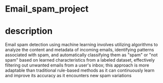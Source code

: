 # Email_spam_project
# description
Email spam detection using machine learning involves utilizing algorithms to analyze the content and metadata of incoming emails, identifying patterns associated with spam, and automatically classifying them as "spam" or "not spam" based on learned characteristics from a labeled dataset, effectively filtering out unwanted emails from a user's inbox; this approach is more adaptable than traditional rule-based methods as it can continuously learn and improve its accuracy as it encounters new spam variations
